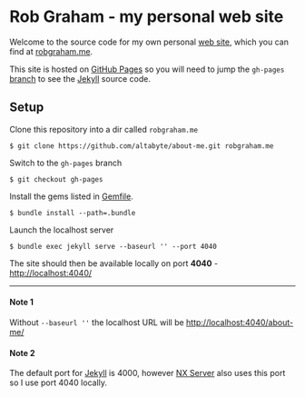 # Rob Graham - my personal web site

Welcome to the source code for my own personal [web site](https://altabyte.github.io/about-me/), which you can find at [robgraham.me](http://robgraham.me/).

This site is hosted on [GitHub Pages](https://pages.github.com/) so you will need to jump the `gh-pages`
[branch](https://github.com/altabyte/about-me/tree/gh-pages) to see the [Jekyll](http://jekyllrb.com/) source code.

## Setup

Clone this repository into a dir called `robgraham.me`

    $ git clone https://github.com/altabyte/about-me.git robgraham.me

Switch to the `gh-pages` branch

    $ git checkout gh-pages

Install the gems listed in [Gemfile](https://github.com/altabyte/about-me/blob/gh-pages/Gemfile).

    $ bundle install --path=.bundle

Launch the localhost server

    $ bundle exec jekyll serve --baseurl '' --port 4040

The site should then be available locally on port **4040** - [http://localhost:4040/](http://localhost:4040/)

---

#### Note 1
Without `--baseurl ''` the localhost URL will be
[http://localhost:4040/about-me/](http://localhost:4040/robgraham.me/)

#### Note 2
The default port for [Jekyll](http://jekyllrb.com/) is 4000, however [NX Server](https://www.nomachine.com/) also uses this port so I use port 4040 locally.
